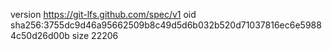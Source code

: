version https://git-lfs.github.com/spec/v1
oid sha256:3755dc9d46a95662509b8c49d5d6b032b520d71037816ec6e59884c50d26d00b
size 22206
